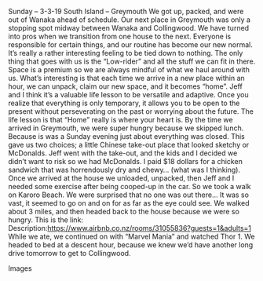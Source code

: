 Sunday – 3-3-19
South Island – Greymouth
We got up, packed, and were out of Wanaka ahead of schedule. Our next place in Greymouth was
only a stopping spot midway between Wanaka and Collingwood. We have turned into pros when
we transition from one house to the next. Everyone is responsible for certain things, and our routine
has become our new normal. It’s really a rather interesting feeling to be tied down to nothing. The
only thing that goes with us is the “Low-rider” and all the stuff we can fit in there. Space is a premium
so we are always mindful of what we haul around with us. What’s interesting is that each time we
arrive in a new place within an hour, we can unpack, claim our new space, and it becomes “home”.
Jeff and I think it’s a valuable life lesson to be versatile and adaptive. Once you realize that everything
is only temporary, it allows you to be open to the present without perseverating on the past or worrying
about the future. The life lesson is that “Home” really is where your heart is.
By the time we arrived in Greymouth, we were super hungry because we skipped lunch. Because is
was a Sunday evening just about everything was closed. This gave us two choices; a little Chinese
take-out place that looked sketchy or McDonalds. Jeff went with the take-out, and the kids and I
decided we didn’t want to risk so we had McDonalds. I paid $18 dollars for a chicken sandwich that
was horrendously dry and chewy… (what was I thinking).
Once we arrived at the house we unloaded, unpacked, then Jeff and I needed some exercise after
being cooped-up in the car. So we took a walk on Karoro Beach. We were surprised that no one
was out there… It was so vast, it seemed to go on and on for as far as the eye could see. We walked
about 3 miles, and then headed back to the house because we were so hungry. This is the link:
Description:https://www.airbnb.co.nz/rooms/31055836?guests=1&adults=1
While we ate, we continued on with “Marvel Mania” and watched Thor 1. We headed to bed at a
descent hour, because we knew we’d have another long drive tomorrow to get to Collingwood.

Images

